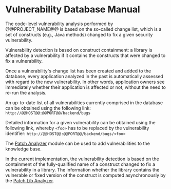 # Vulnerability Database Manual

The code-level vulnerability analysis performed by @@PROJECT_NAME@@ is based on the so-called change list, which is a set of constructs (e.g., Java methods) changed to fix a given security vulnerability.

Vulnerability detection is based on construct containment: a library is affected by a vulnerability if it contains the constructs that were changed to fix a vulnerability.

Once a vulnerability's change list has been created and added to the database, every application analyzed in the past is automatically assessed with regard to the new vulnerability. In other words, application owners see immediately whether their application is affected or not, without the need to re-run the analysis.

An up-to-date list of all vulnerabilities currently comprised in the database can be obtained using the following link: `http://@@HOST@@:@@PORT@@/backend/bugs`

Detailed information for a given vulnerability can be obtained using the following link, whereby `<foo>` has to be replaced by the vulnerability identifier:  `http://@@HOST@@:@@PORT@@/backend/bugs/<foo>`

The [Patch Analyzer](../../vuln_db/manuals/patch_analyzer/) module can be used to add vulnerabilities to the knowledge base.

In the current implementation, the vulnerability detection is based on the containment of the fully-qualified name of a construct changed to fix a vulnerability in a library. The information whether the library contains the vulnerable or fixed version of the construct is computed asynchronously by the [Patch Lib Analyzer](../../../vuln_db/manuals/patch_lib_analyzer).
